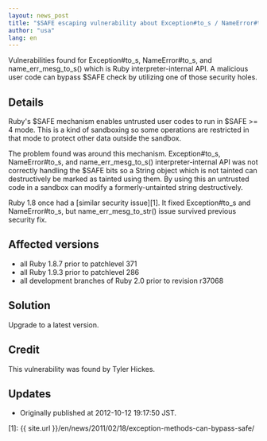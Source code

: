 ```yaml
---
layout: news_post
title: "$SAFE escaping vulnerability about Exception#to_s / NameError#to_s (CVE-2012-4464, CVE-2012-4466)"
author: "usa"
lang: en
---
```


Vulnerabilities found for Exception#to\_s, NameError#to\_s, and
name\_err\_mesg\_to\_s() which is Ruby interpreter-internal API. A
malicious user code can bypass $SAFE check by utilizing one of those
security holes.

## Details

Ruby\'s $SAFE mechanism enables untrusted user codes to run in $SAFE
&gt;= 4 mode. This is a kind of sandboxing so some operations are
restricted in that mode to protect other data outside the sandbox.

The problem found was around this mechanism. Exception#to\_s,
NameError#to\_s, and name\_err\_mesg\_to\_s() interpreter-internal API
was not correctly handling the $SAFE bits so a String object which is
not tainted can destructively be marked as tainted using them. By using
this an untrusted code in a sandbox can modify a formerly-untainted
string destructively.

Ruby 1.8 once had a [similar security issue][1]. It fixed
Exception#to\_s and NameError#to\_s, but name\_err\_mesg\_to\_str()
issue survived previous security fix.

## Affected versions

* all Ruby 1.8.7 prior to patchlevel 371
* all Ruby 1.9.3 prior to patchlevel 286
* all development branches of Ruby 2.0 prior to revision r37068

## Solution

Upgrade to a latest version.

## Credit

This vulnerability was found by Tyler Hickes.

## Updates

* Originally published at 2012-10-12 19:17:50 JST.



[1]: {{ site.url }}/en/news/2011/02/18/exception-methods-can-bypass-safe/ 
